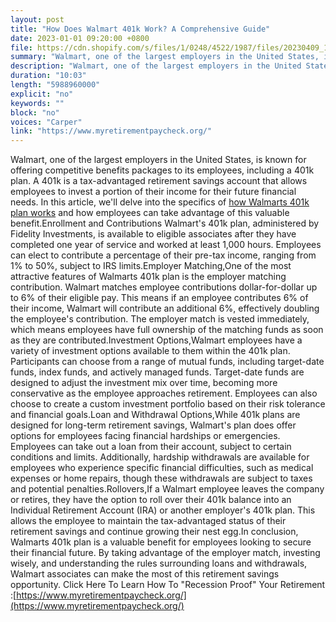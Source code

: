 ```yaml
---
layout: post
title: "How Does Walmart 401k Work? A Comprehensive Guide"
date: 2023-01-01 09:20:00 +0800
file: https://cdn.shopify.com/s/files/1/0248/4522/1987/files/20230409_1.mp3?v=1681004328
summary: "Walmart, one of the largest employers in the United States, is known for offering competitive benefits packages to its employees, including a 401k plan. A 401k is a tax-advantaged retirement savings account that allows employees to invest a portion of their income for their future financial needs. In this article, we'll delve into the specifics of how Walmart's 401k plan works and how employees can take advantage of this valuable benefit.Enrollment and Contributions Walmart's 401k plan, administered by Fidelity Investments, is available to eligible associates after they have completed one year of service and worked at least 1,000 hours. Employees can elect to contribute a percentage of their pre-tax income, ranging from 1% to 50%, subject to IRS limits.Employer Matching,One of the most attractive features of Walmarts 401k plan is the employer matching contribution. Walmart matches employee contributions dollar-for-dollar up to 6% of their eligible pay. This means if an employee contributes 6% of their income, Walmart will contribute an additional 6%, effectively doubling the employee's contribution. The employer match is vested immediately, which means employees have full ownership of the matching funds as soon as they are contributed.Investment Options,Walmart employees have a variety of investment options available to them within the 401k plan. Participants can choose from a range of mutual funds, including target-date funds, index funds, and actively managed funds. Target-date funds are designed to adjust the investment mix over time, becoming more conservative as the employee approaches retirement. Employees can also choose to create a custom investment portfolio based on their risk tolerance and financial goals.Loan and Withdrawal Options,While 401k plans are designed for long-term retirement savings, Walmart's plan does offer options for employees facing financial hardships or emergencies. Employees can take out a loan from their account, subject to certain conditions and limits. Additionally, hardship withdrawals are available for employees who experience specific financial difficulties, such as medical expenses or home repairs, though these withdrawals are subject to taxes and potential penalties.Rollovers,If a Walmart employee leaves the company or retires, they have the option to roll over their 401k balance into an Individual Retirement Account (IRA) or another employer's 401k plan. This allows the employee to maintain the tax-advantaged status of their retirement savings and continue growing their nest egg.In conclusion, Walmarts 401k plan is a valuable benefit for employees looking to secure their financial future. By taking advantage of the employer match, investing wisely, and understanding the rules surrounding loans and withdrawals, Walmart associates can make the most of this retirement savings opportunity."
description: "Walmart, one of the largest employers in the United States, is known for offering competitive benefits packages to its employees, including a 401k plan. A 401k is a tax-advantaged retirement savings account that allows employees to invest a portion of their income for their future financial needs. In this article, we'll delve into the specifics of <a href='https://www.myretirementpaycheck.org/walmart-401k-plan/'>how Walmarts 401k plan works</a> and how employees can take advantage of this valuable benefit.Enrollment and Contributions Walmart's 401k plan, administered by Fidelity Investments, is available to eligible associates after they have completed one year of service and worked at least 1,000 hours. Employees can elect to contribute a percentage of their pre-tax income, ranging from 1% to 50%, subject to IRS limits.Employer Matching,One of the most attractive features of Walmarts 401k plan is the employer matching contribution. Walmart matches employee contributions dollar-for-dollar up to 6% of their eligible pay. This means if an employee contributes 6% of their income, Walmart will contribute an additional 6%, effectively doubling the employee's contribution. The employer match is vested immediately, which means employees have full ownership of the matching funds as soon as they are contributed.Investment Options,Walmart employees have a variety of investment options available to them within the 401k plan. Participants can choose from a range of mutual funds, including target-date funds, index funds, and actively managed funds. Target-date funds are designed to adjust the investment mix over time, becoming more conservative as the employee approaches retirement. Employees can also choose to create a custom investment portfolio based on their risk tolerance and financial goals.Loan and Withdrawal Options,While 401k plans are designed for long-term retirement savings, Walmart's plan does offer options for employees facing financial hardships or emergencies. Employees can take out a loan from their account, subject to certain conditions and limits. Additionally, hardship withdrawals are available for employees who experience specific financial difficulties, such as medical expenses or home repairs, though these withdrawals are subject to taxes and potential penalties.Rollovers,If a Walmart employee leaves the company or retires, they have the option to roll over their 401k balance into an Individual Retirement Account or another employer's 401k plan. This allows the employee to maintain the tax-advantaged status of their retirement savings and continue growing their nest egg.In conclusion, Walmarts 401k plan is a valuable benefit for employees looking to secure their financial future. By taking advantage of the employer match, investing wisely, and understanding the rules surrounding loans and withdrawals, Walmart associates can make the most of this retirement savings opportunity. Click Here To Learn How To Recession Proof Your Retirement:<a href='https://www.myretirementpaycheck.org/'>https://www.myretirementpaycheck.org/</a> "
duration: "10:03"
length: "5988960000"
explicit: "no"
keywords: ""
block: "no"
voices: "Carper"
link: "https://www.myretirementpaycheck.org/"
---
```


Walmart, one of the largest employers in the United States, is known for offering competitive benefits packages to its employees, including a 401k plan. A 401k is a tax-advantaged retirement savings account that allows employees to invest a portion of their income for their future financial needs. In this article, we'll delve into the specifics of [how Walmarts 401k plan works](https://www.myretirementpaycheck.org/walmart-401k-plan/) and how employees can take advantage of this valuable benefit.Enrollment and Contributions Walmart's 401k plan, administered by Fidelity Investments, is available to eligible associates after they have completed one year of service and worked at least 1,000 hours. Employees can elect to contribute a percentage of their pre-tax income, ranging from 1% to 50%, subject to IRS limits.Employer Matching,One of the most attractive features of Walmarts 401k plan is the employer matching contribution. Walmart matches employee contributions dollar-for-dollar up to 6% of their eligible pay. This means if an employee contributes 6% of their income, Walmart will contribute an additional 6%, effectively doubling the employee's contribution. The employer match is vested immediately, which means employees have full ownership of the matching funds as soon as they are contributed.Investment Options,Walmart employees have a variety of investment options available to them within the 401k plan. Participants can choose from a range of mutual funds, including target-date funds, index funds, and actively managed funds. Target-date funds are designed to adjust the investment mix over time, becoming more conservative as the employee approaches retirement. Employees can also choose to create a custom investment portfolio based on their risk tolerance and financial goals.Loan and Withdrawal Options,While 401k plans are designed for long-term retirement savings, Walmart's plan does offer options for employees facing financial hardships or emergencies. Employees can take out a loan from their account, subject to certain conditions and limits. Additionally, hardship withdrawals are available for employees who experience specific financial difficulties, such as medical expenses or home repairs, though these withdrawals are subject to taxes and potential penalties.Rollovers,If a Walmart employee leaves the company or retires, they have the option to roll over their 401k balance into an Individual Retirement Account (IRA) or another employer's 401k plan. This allows the employee to maintain the tax-advantaged status of their retirement savings and continue growing their nest egg.In conclusion, Walmarts 401k plan is a valuable benefit for employees looking to secure their financial future. By taking advantage of the employer match, investing wisely, and understanding the rules surrounding loans and withdrawals, Walmart associates can make the most of this retirement savings opportunity. Click Here To Learn How To "Recession Proof" Your Retirement
:[https://www.myretirementpaycheck.org/](https://www.myretirementpaycheck.org/)
